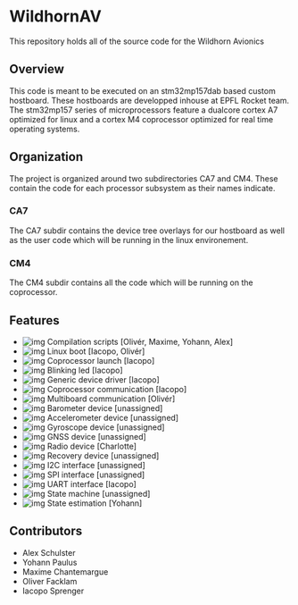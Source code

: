 # WildhornAV
This repository holds all of the source code for the Wildhorn Avionics

## Overview
This code is meant to be executed on an stm32mp157dab based custom hostboard. These hostboards are developped inhouse at EPFL Rocket team. The stm32mp157 series of microprocessors feature a dualcore cortex A7 optimized for linux and a cortex M4 coprocessor optimized for real time operating systems. 


## Organization
The project is organized around two subdirectories CA7 and CM4. These contain the code for each processor subsystem as their names indicate.

### CA7
The CA7 subdir contains the device tree overlays for our hostboard as well as the user code which will be running in the linux environement.

### CM4
The CM4 subdir contains all the code which will be running on the coprocessor.

## Features
* ![img](https://img.shields.io/badge/Feature-Done-success) Compilation scripts [Olivér, Maxime, Yohann, Alex]
* ![img](https://img.shields.io/badge/Feature-Done-success) Linux boot [Iacopo, Olivér]
* ![img](https://img.shields.io/badge/Feature-Done-success) Coprocessor launch [Iacopo]
* ![img](https://img.shields.io/badge/Feature-Done-success) Blinking led [Iacopo]
* ![img](https://img.shields.io/badge/Feature-Progress-important) Generic device driver [Iacopo] 
* ![img](https://img.shields.io/badge/Feature-Progress-important) Coprocessor communication [Iacopo]
* ![img](https://img.shields.io/badge/Feature-Progress-important) Multiboard communication [Olivér]
* ![img](https://img.shields.io/badge/Feature-Unstarted-critical) Barometer device [unassigned]
* ![img](https://img.shields.io/badge/Feature-Unstarted-critical) Accelerometer device [unassigned]
* ![img](https://img.shields.io/badge/Feature-Unstarted-critical) Gyroscope device [unassigned]
* ![img](https://img.shields.io/badge/Feature-Unstarted-critical) GNSS device [unassigned]
* ![img](https://img.shields.io/badge/Feature-Progress-important) Radio device [Charlotte]
* ![img](https://img.shields.io/badge/Feature-Unstarted-critical) Recovery device [unassigned]
* ![img](https://img.shields.io/badge/Feature-Unstarted-critical) I2C interface [unassigned]
* ![img](https://img.shields.io/badge/Feature-Unstarted-critical) SPI interface [unassigned]
* ![img](https://img.shields.io/badge/Feature-Progress-important) UART interface [Iacopo]
* ![img](https://img.shields.io/badge/Feature-Unstarted-critical) State machine [unassigned]
* ![img](https://img.shields.io/badge/Feature-Unstarted-critical) State estimation [Yohann]

## Contributors

* Alex Schulster
* Yohann Paulus
* Maxime Chantemargue
* Oliver Facklam
* Iacopo Sprenger


